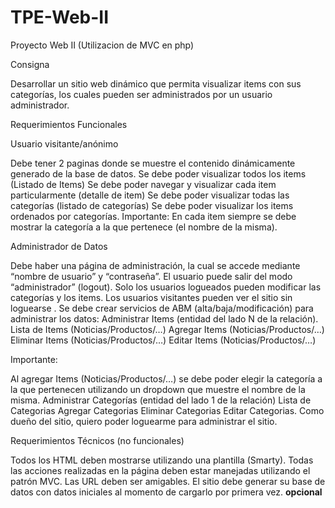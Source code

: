 # TPE-Web-II

Proyecto Web II (Utilizacion de MVC en php)

Consigna

Desarrollar un sitio web dinámico que permita visualizar items con sus categorías, los cuales pueden ser administrados 
por un usuario administrador. 
 
Requerimientos Funcionales

Usuario visitante/anónimo

Debe tener 2 paginas donde se muestre el contenido dinámicamente generado de la base de datos. 
Se debe poder visualizar todos los items (Listado de Items)
Se debe poder navegar y visualizar cada item particularmente (detalle de item)
Se debe poder visualizar todas las categorías (listado de categorías)
Se debe poder visualizar los items ordenados por categorías.
Importante: En cada item siempre se debe mostrar la categoría a la que pertenece (el nombre de la misma).

Administrador de Datos

Debe haber una página de administración, la cual se accede mediante “nombre de usuario” y “contraseña”. El usuario puede salir del modo “administrador” (logout).
Solo los usuarios logueados pueden modificar las categorías y los items. Los usuarios visitantes pueden ver el sitio sin loguearse .
Se debe crear servicios de ABM (alta/baja/modificación) para administrar los datos:
Administrar Items (entidad del lado N de la relación).
Lista de Items (Noticias/Productos/…)
Agregar Items (Noticias/Productos/…)
Eliminar Items (Noticias/Productos/…)
Editar Items (Noticias/Productos/…)

Importante: 

Al agregar Items (Noticias/Productos/…) se debe poder elegir la categoría a la que pertenecen utilizando un dropdown que muestre el nombre de la misma. 
Administrar Categorías (entidad del lado 1 de la relación)
Lista de Categorias
Agregar Categorias
Eliminar Categorias
Editar Categorias.
Como dueño del sitio, quiero poder loguearme para administrar el sitio. 

Requerimientos Técnicos (no funcionales)

Todos los HTML deben mostrarse utilizando una plantilla (Smarty).
Todas las acciones realizadas en la página deben estar manejadas utilizando el patrón MVC.
Las URL deben ser amigables.
El sitio debe generar su base de datos con datos iniciales al momento de cargarlo por primera vez. **opcional**
